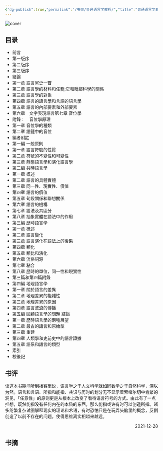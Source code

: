 ```yaml
---
{"dg-publish":true,"permalink":"/书架/普通语言学教程/","title":"普通语言学教程"}
---
```



![cover](https://s2.loli.net/2025/10/10/CeJzXHwjNmduhpo.png)

## 目录


  - 前言
  - 第一版序
  - 第二版序
  - 第三版序
  - 緒論
  - 第一章  語言黨史一瞥
  - 第二章  語言學的材料和任務;它和毗鄰科學的關係
  - 第三章  語言學的對象
  - 第四章  語言的語言學和言語的語言學
  - 第五章  語言的內部要素和外部要素
  - 第六章　文字表現語言第七章  音位學
  - 附錄：　音位學原理
  - 第一章  音位學的種類
  - 第二章  語鏈中的音位
  - 編者附註
  - 第一編   一般原則
  - 第一章  語言符號的性質
  - 第二章  符號的不變性和可變性
  - 第三章  靜態語言學和演化語言學
  - 第二編  共時語言學
  - 第一章  概述
  - 第二章  語言的具體實體
  - 第三章  同一性、現實性、價值
  - 第四章  語言的價值
  - 第五章  句段關係和聯想關係
  - 第六章  語言的機構
  - 第七章  語法及其區分
  - 第八章  抽象實體在語法中的作用
  - 第三編  歷時語言學
  - 第一章  概述
  - 第二章  語言變化
  - 第三章  語言演化在語法上的後果
  - 第四章  類化
  - 第五章 類比和演化
  - 第六章  流俗詞源
  - 第七章  粘合
  - 第八章  歷時的單位，同一性和現實性
  - 第三篇和第四篇附錄
  - 第四編   地理語言學
  - 第一章  關於語言的差異
  - 第二章  地理差異的複雜性
  - 第三章  地理差異的原因
  - 第四章  語言波浪的傳播
  - 第五編  回顧語言學的問題  結論
  - 第一章  歷時語言學的兩種展望
  - 第二章  最古的語言和原始型
  - 第三章  重建
  - 第四章  人類學和史前史中的語言證據
  - 第五章  語系和語言的類型
  - 索引
  - 校後記

## 书评

读这本书期间听到播客里说，语言学之于人文科学就如同数学之于自然科学，深以为然。语言和言语、所指和能指、共识与历时的划分无不显示着索绪尔切中肯綮的洞见，「任意性」的原则更是从根本上改变了看待语言符号的方式。由此有了一点推想，既然能指没有任何内在的本质的东西，那么能指或许有时可以创造所指。诸多纷繁复杂试图解释现实的理论和术语，有时恐怕只是在玩弄头脑里的概念，反倒创造了以前不存在的问题，使得思维离实相越来越远。

<p align="right">2021-12-28</p>

## 书摘